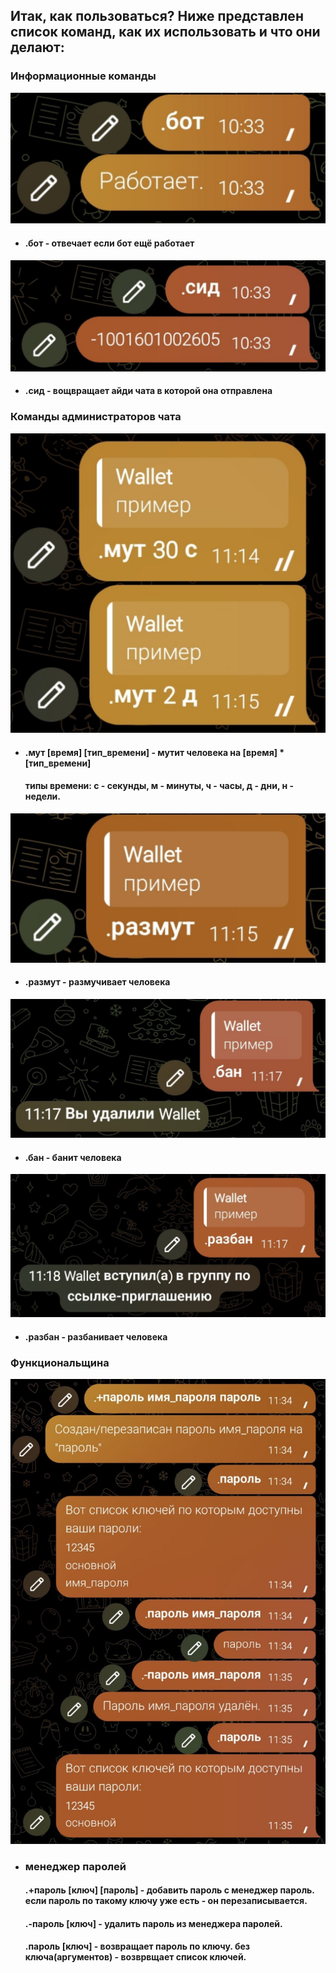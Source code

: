 ## Итак, как пользоваться? Ниже представлен список команд, как их использовать и что они делают:
### Информационные команды
![пример работы .бот](https://raw.githubusercontent.com/BaldrProgrammer/userbot/main/readme_images/bot.jpg)
- #### .бот - отвечает если бот ещё работает
![пример работы .сид](https://raw.githubusercontent.com/BaldrProgrammer/userbot/main/readme_images/cid.jpg)
- #### .сид - вощвращает айди чата в которой она отправлена

### Команды администраторов чата
![пример работы .мут](https://raw.githubusercontent.com/BaldrProgrammer/userbot/main/readme_images/mute.jpg)
- #### .мут \[время] \[тип_времени] - мутит человека на \[время] * \[тип_времени]
  #### типы времени: с - секунды, м - минуты, ч - часы, д - дни, н - недели.
![пример работы .разбан](https://raw.githubusercontent.com/BaldrProgrammer/userbot/main/readme_images/unmute.jpg)
- #### .размут - размучивает человека
![пример работы .разбан](https://raw.githubusercontent.com/BaldrProgrammer/userbot/main/readme_images/ban.jpg)
- #### .бан - банит человека
![пример работы .разбан](https://raw.githubusercontent.com/BaldrProgrammer/userbot/main/readme_images/unban.jpg)
- #### .разбан - разбанивает человека

### Функциональщина
![пример работы менеджера паролей](https://raw.githubusercontent.com/BaldrProgrammer/userbot/main/readme_images/password.jpg)
- ### менеджер паролей
  #### .+пароль \[ключ] \[пароль] - добавить пароль с менеджер пароль. если пароль по такому ключу уже есть - он перезаписывается.
  #### .-пароль \[ключ] - удалить пароль из менеджера паролей.
  #### .пароль \[ключ] - возвращает пароль по ключу. без ключа(аргументов) - возврвщает список ключей.